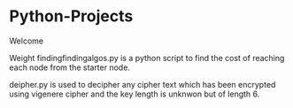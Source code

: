 # Python-Projects

Welcome

Weight findingfindingalgos.py is a python script to find the cost of reaching each node from the starter node.


deipher.py is used to decipher any cipher text which has been encrypted using vigenere cipher and the key length is unknwon but of length 6. 

